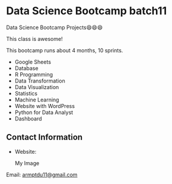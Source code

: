 # Data Science Bootcamp batch11
Data Science Bootcamp Projects😄😄😄

This class is awesome!

This bootcamp runs about 4 months, 10 sprints.

- Google Sheets
- Database
- R Programming
- Data Transformation
- Data Visualization
- Statistics
- Machine Learning
- Website with WordPress
- Python for Data Analyst
- Dashboard

## Contact Information
- Website:

  My Image

Email: armptdu11@gmail.com
